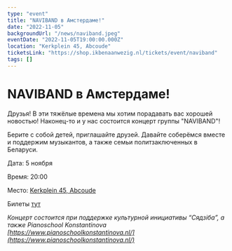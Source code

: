 ```yaml
---
type: "event"
title: "NAVIBAND в Амстердаме!"
date: "2022-11-05"
backgroundUrl: "/news/naviband.jpeg"
eventDate: "2022-11-05T19:00:00.000Z"
location: "Kerkplein 45, Abcoude"
ticketsLink: "https://shop.ikbenaanwezig.nl/tickets/event/naviband"
tags: []
---
```


# NAVIBAND в Амстердаме!

Друзья! В эти тяжёлые времена мы хотим порадавать вас хорошей новостью! Наконец-то и у нас состоится концерт группы "NAVIBAND"!

Берите с собой детей, приглашайте друзей. Давайте соберёмся вместе и поддержим музыкантов, а также семьи политзаключенных в Беларуси. 

Дата: 5 ноября

Время: 20:00

Место: [Kerkplein 45, Abcoude](https://goo.gl/maps/XY1dMkYuyXv5ecGd7)

Билеты [тут](https://shop.ikbenaanwezig.nl/tickets/event/naviband)

_Концерт состоится при поддержке культурной инициативы “Сядзіба”, а также Pianoschool Konstantinova [https://www.pianoschoolkonstantinova.nl/](https://www.pianoschoolkonstantinova.nl/)_